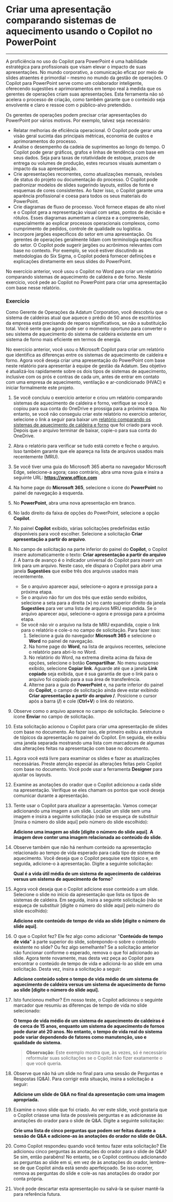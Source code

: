 # Criar uma apresentação comparando sistemas de aquecimento usando o Copilot no PowerPoint
---
A proficiência no uso do Copilot para PowerPoint é uma habilidade estratégica para profissionais que visam elevar o impacto de suas apresentações. No mundo corporativo, a comunicação eficaz por meio de slides atraentes é primordial – mesmo no mundo da gestão de operações. O Copilot para PowerPoint serve como um colaborador inteligente, oferecendo sugestões e aprimoramentos em tempo real à medida que os gerentes de operações criam suas apresentações. Esta ferramenta não só acelera o processo de criação, como também garante que o conteúdo seja envolvente e claro e ressoe com o público-alvo pretendido.

Os gerentes de operações podem precisar criar apresentações do PowerPoint por vários motivos. Por exemplo, talvez seja necessário:

 -  Relatar melhorias de eficiência operacional. O Copilot pode gerar uma visão geral sucinta das principais métricas, economia de custos e aprimoramentos do processo.
 -  Analise o desempenho da cadeia de suprimentos ao longo do tempo. O Copilot pode gerar gráficos, grafos e linhas de tendência com base em seus dados. Seja para taxas de rotatividade de estoque, prazos de entrega ou volumes de produção, estes recursos visuais aumentam o impacto da sua apresentação.
 -  Crie apresentações recorrentes, como atualizações mensais, revisões de status do projeto ou documentação do processo. O Copilot pode padronizar modelos de slides sugerindo layouts, estilos de fonte e esquemas de cores consistentes. Ao fazer isso, o Copilot garante uma aparência profissional e coesa para todos os seus materiais do PowerPoint.
 -  Crie diagramas de fluxo de processo. Você fornece etapas de alto nível e o Copilot gera a representação visual com setas, pontos de decisão e rótulos. Esses diagramas aumentam a clareza e a compreensão, especialmente ao explicar processos operacionais complexos, como cumprimento de pedidos, controle de qualidade ou logística.<br>
 -  Incorpore jargões específicos do setor em uma apresentação. Os gerentes de operações geralmente lidam com terminologia específica do setor. O Copilot pode sugerir jargões ou acrônimos relevantes com base no contexto. Por exemplo, se você estiver discutindo as metodologias do Six Sigma, o Copilot poderá fornecer definições e explicações diretamente em seus slides do PowerPoint.

No exercício anterior, você usou o Copilot no Word para criar um relatório comparando sistemas de aquecimento de caldeira e de forno. Neste exercício, você pede ao Copilot no PowerPoint para criar uma apresentação com base nesse relatório.

### Exercício

Como Gerente de Operações da Adatum Corporation, você descobriu que o sistema de caldeiras atual que aquece o prédio de 50 anos de escritórios da empresa está precisando de reparos significativos, se não a substituição total. Você sente que agora pode ser o momento oportuno para converter o seu sistema de aquecimento do sistema de caldeira existente em um sistema de forno mais eficiente em termos de energia.

No exercício anterior, você usou o Microsoft Copilot para criar um relatório que identifica as diferenças entre os sistemas de aquecimento de caldeira e forno. Agora você deseja criar uma apresentação do PowerPoint com base neste relatório para apresentar à equipe de gestão da Adatum. Seu objetivo é atualizá-los rapidamente sobre os dois tipos de sistemas de aquecimento, inclusive com os prós e contras de cada um, antes de entrar em contato com uma empresa de aquecimento, ventilação e ar-condicionado (HVAC) e iniciar formalmente este projeto.

1.  Se você concluiu o exercício anterior e criou um relatório comparando sistemas de aquecimento de caldeira e forno, verifique se você o copiou para sua conta do OneDrive e prossiga para a próxima etapa. No entanto, se você não conseguiu criar este relatório no exercício anterior, selecione o link a seguir para baixar um [relatório comparando os sistemas de aquecimento de caldeira e forno](https://edxinteractivepage.blob.core.windows.net/ms-4004/Comparing%20boiler%20and%20furnace%20heating%20systems%20report.docx) que foi criado para você. Depois que o arquivo terminar de baixar, copie-o para sua conta do OneDrive.
2.  Abra o relatório para verificar se tudo está correto e feche o arquivo. Isso também garante que ele apareça na lista de arquivos usados mais recentemente (MRU).
3.  Se você tiver uma guia do Microsoft 365 aberta no navegador Microsoft Edge, selecione-a agora; caso contrário, abra uma nova guia e insira a seguinte URL: **https://www.office.com**
4.  Na home page do **Microsoft 365**, selecione o ícone do **PowerPoint** no painel de navegação à esquerda.
5.  No **PowerPoint**, abra uma nova apresentação em branco.
6.  No lado direito da faixa de opções do PowerPoint, selecione a opção **Copilot**.
7.  No painel **Copilot** exibido, várias solicitações predefinidas estão disponíveis para você escolher. Selecione a solicitação **Criar apresentação a partir do arquivo**.
8.  No campo de solicitação na parte inferior do painel do **Copilot**, o Copilot insere automaticamente o texto: **Criar apresentação a partir do arquivo /**. A barra de avanço é o indicador universal do Copilot para inserir um link para um arquivo. Neste caso, ele dispara o Copilot para abrir uma janela **Sugestões** que exibe três dos arquivos usados mais recentemente.
     -  Se o arquivo aparecer aqui, selecione-o agora e prossiga para a próxima etapa.
     -  Se o arquivo não for um dos três que estão sendo exibidos, selecione a seta para a direita (**&gt;**) no canto superior direito da janela **Sugestões** para ver uma lista de arquivos MRU expandida. Se o arquivo aparecer aqui, selecione-o agora e prossiga para a próxima etapa.
     -  Se você não vir o arquivo na lista de MRU expandida, copie o link para o relatório e cole-o no campo de solicitação. Para fazer isso:
        1.  Selecione a guia do navegador **Microsoft 365** e selecione o **Word** no painel de navegação.
        2.  Na home page do **Word**, na lista de arquivos recentes, selecione o relatório para abri-lo no Word.
        3.  No relatório do Word, na extrema direita acima da faixa de opções, selecione o botão **Compartilhar**. No menu suspenso exibido, selecione **Copiar link**. Aguarde até que a janela **Link copiado** seja exibida, que é sua garantia de que o link para o arquivo foi copiado para a sua área de transferência.
        4.  Alterne para a guia do **PowerPoint** e, na parte inferior do painel do **Copilot**, o campo de solicitação ainda deve estar exibindo **Criar apresentação a partir do arquivo /**. Posicione o cursor após a barra (**/**) e cole (**Ctrl+V**) o link do relatório.
9.  Observe como o arquivo aparece no campo de solicitação. Selecione o ícone **Enviar** no campo de solicitação.
10. Esta solicitação acionou o Copilot para criar uma apresentação de slides com base no documento. Ao fazer isso, ele primeiro exibiu a estrutura de tópicos da apresentação no painel do Copilot. Em seguida, ele exibiu uma janela separada mostrando uma lista com marcadores de algumas das alterações feitas na apresentação com base no documento.
11. Agora você está livre para examinar os slides e fazer as atualizações necessárias. Preste atenção especial às alterações feitas pelo Copilot com base no documento. Você pode usar a ferramenta **Designer** para ajustar os layouts.
12. Examine as anotações do orador que o Copilot adicionou a cada slide na apresentação. Verifique se eles chamam os pontos que você deseja comunicar durante a apresentação.
13. Tente usar o Copilot para atualizar a apresentação. Vamos começar adicionando uma imagem a um slide. Localize um slide sem uma imagem e insira a seguinte solicitação (não se esqueça de substituir \[insira o número do slide aqui\] pelo número do slide escolhido):
    
    **Adicione uma imagem ao slide \[digite o número do slide aqui\]**. **A imagem deve conter uma imagem relacionada ao conteúdo do slide**.
14. Observe também que não há nenhum conteúdo na apresentação relacionado ao tempo de vida esperado para cada tipo de sistema de aquecimento. Você deseja que o Copilot pesquise este tópico e, em seguida, adicione-o à apresentação. Digite a seguinte solicitação:
    
    **Qual é a vida útil média de um sistema de aquecimento de caldeiras versus um sistema de aquecimento de forno**?
15. Agora você deseja que o Copilot adicione esse conteúdo a um slide. Selecione o slide no início da apresentação que lista os tipos de sistemas de caldeira. Em seguida, insira a seguinte solicitação (não se esqueça de substituir \[digite o número do slide aqui\] pelo número do slide escolhido):
    
    **Adicione este conteúdo de tempo de vida ao slide \[digite o número do slide aqui\]**.
16. O que o Copilot fez? Ele fez algo como adicionar "**Conteúdo de tempo de vida**" à parte superior do slide, sobrepondo-o sobre o conteúdo existente no slide? Ou fez algo semelhante? Se a solicitação anterior não funcionar conforme o esperado, remova o que foi adicionado ao slide. Agora tente novamente, mas desta vez peça ao Copilot para encontrar o conteúdo de tempo de vida e adicioná-lo ao slide em uma solicitação. Desta vez, insira a solicitação a seguir:
    
    **Adicione conteúdo sobre o tempo de vida médio de um sistema de aquecimento de caldeira versus um sistema de aquecimento de forno ao slide \[digite o número do slide aqui\].**
17. Isto funcionou melhor? Em nosso teste, o Copilot adicionou o seguinte marcador que resumiu as diferenças de tempo de vida no slide selecionado:
    
    **O tempo de vida médio de um sistema de aquecimento de caldeiras é de cerca de 15 anos, enquanto um sistema de aquecimento de fornos pode durar até 20 anos. No entanto, o tempo de vida real do sistema pode variar dependendo de fatores como manutenção, uso e qualidade do sistema.**

    > **Observação:** Este exemplo mostra que, às vezes, só é necessário reformular suas solicitações se o Copilot não fizer exatamente o que você queria.

18. Observe que não há um slide no final para uma sessão de Perguntas e Respostas (Q&A). Para corrigir esta situação, insira a solicitação a seguir:
    
    **Adicione um slide de Q&A no final da apresentação com uma imagem apropriada.**
19. Examine o novo slide que foi criado. Ao ver este slide, você gostaria que o Copilot criasse uma lista de possíveis perguntas e as adicionasse às anotações do orador para o slide de Q&A. Digite a seguinte solicitação:
    
    **Crie uma lista de cinco perguntas que podem ser feitas durante a sessão de Q&A e adicione-as às anotações do orador no slide de Q&A.**
20. Como Copilot respondeu quando você tentou fazer esta solicitação? Ele adicionou cinco perguntas às anotações do orador para o slide de Q&A? Se sim, então parabéns! No entanto, se o Copilot continuou adicionando as perguntas ao slide em si, em vez de às anotações do orador, lembre-se de que Copilot ainda está sendo aperfeiçoado. Se isso ocorrer, remova as perguntas do slide e cole-as nas anotações do orador por conta própria.
21. Você pode descartar esta apresentação ou salvá-la se quiser mantê-la para referência futura.
